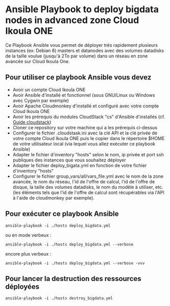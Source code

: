 # Ansible Playbook to deploy bigdata nodes in advanced zone Cloud Ikoula ONE

Ce Playbook Ansible vous permet de déployer très rapidement plusieurs instances (ex: Debian 8) masters et datanodes avec des volumes datadisks de la taille voulue (jusqu'à 2To par volume) dans un réseau en zone avancée sur Cloud Ikoula One.

## Pour utiliser ce playbook Ansible vous devez

- Avoir un compte Cloud Ikoula ONE
- Avoir Ansible d'installé et fonctionnel (sous GNU/Linux ou Windows avec Cygwin par exemple)
- Avoir Apache Cloudmonkey d'installé et configuré avec votre compte Cloud Ikoula ONE
- Avoir les prérequis du modules CloudStack "cs" d'Ansible d'installés (cf. [Guide cloudstack](https://docs.ansible.com/ansible/guide_cloudstack.html))
- Cloner ce repository sur votre machine qui a les prérequis ci-dessus
- Configurer le fichier .cloudstask.ini avec la clé API et la clé privée de votre compte Cloud Ikoula ONE puis le copier dans le répertoire $HOME de votre utilisateur local (via lequel vous allez exécuter ce playbook Ansible)
- Adapter le fichier d'inventory "hosts" selon le nom, ip privée et port ssh publiques des instances que vous souhaitez déployer
- Adapter le fichier deploy_bigata.yml en fonction de votre fichier d'inventory "hosts"
- Configurer le fichier group_vars/all/vars_file.yml avec le nom de la zone avancée, le nom du réseau, l'id de l'offre de calcul, l'id de l'offre de disque, la taille des volumes datadisks, le nom du modèle à utiliser, etc. (les éléments tels que l'id de l'offre de calcul sont récupérables via l'API à l'aide de cloudmonkey par exemple).

## Pour exécuter ce playbook Ansible

```shell
ansible-playbook -i ./hosts deploy_bigdata.yml
```

ou en mode verbeux :

```shell
ansible-playbook -i ./hosts deploy_bigdata.yml --verbose
```

encore plus verbeux :

```shell
ansible-playbook -i ./hosts deploy_bigdata.yml --verbose -vvv
```

## Pour lancer la destruction des ressources déployées

```shell
ansible-playbook -i ./hosts destroy_bigdata.yml
```
